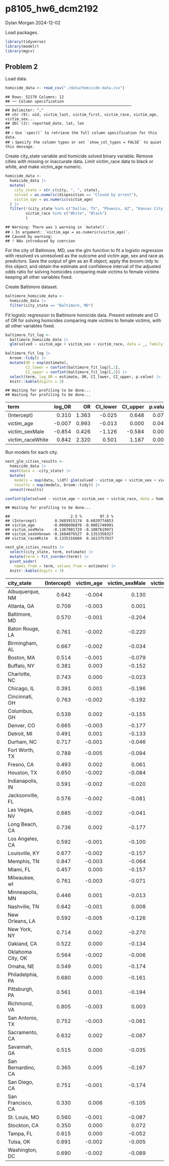 p8105_hw6_dcm2192
================
Dylan Morgan
2024-12-02

Load packages.

``` r
library(tidyverse)
library(modelr)
library(mgcv)
```

## Problem 2

Load data.

``` r
homicide_data <- read_csv("./data/homicide-data.csv")
```

    ## Rows: 52179 Columns: 12
    ## ── Column specification ────────────────────────────────────────────────────────
    ## Delimiter: ","
    ## chr (9): uid, victim_last, victim_first, victim_race, victim_age, victim_sex...
    ## dbl (3): reported_date, lat, lon
    ## 
    ## ℹ Use `spec()` to retrieve the full column specification for this data.
    ## ℹ Specify the column types or set `show_col_types = FALSE` to quiet this message.

Create city_state variable and homicide solved binary variable. Remove
cities with missing or inaccurate data. Limit victim_race data to black
or white, and make victim_age numeric.

``` r
homicide_data <-
  homicide_data |>
  mutate(
    city_state = str_c(city, ", ", state), 
    solved = as.numeric(disposition == "Closed by arrest"), 
    victim_age = as.numeric(victim_age)
  ) |> 
  filter(!(city_state %in% c("Dallas, TX", "Phoenix, AZ", "Kansas City, MO", "Tulsa, AL")), 
         victim_race %in% c("White", "Black")
         )
```

    ## Warning: There was 1 warning in `mutate()`.
    ## ℹ In argument: `victim_age = as.numeric(victim_age)`.
    ## Caused by warning:
    ## ! NAs introduced by coercion

For the city of Baltimore, MD, use the glm function to fit a logistic
regression with resolved vs unresolved as the outcome and victim age,
sex and race as predictors. Save the output of glm as an R object; apply
the broom::tidy to this object; and obtain the estimate and confidence
interval of the adjusted odds ratio for solving homicides comparing male
victims to female victims keeping all other variables fixed.

Create Baltimore dataset.

``` r
baltimore_homicide_data <- 
  homicide_data |> 
  filter(city_state == "Baltimore, MD")
```

Fit logistic regression to Baltimore homicide data. Present estimate and
CI of OR for solving homicides comparing male victims to female victims,
with all other variables fixed.

``` r
baltimore_fit_log <- 
  baltimore_homicide_data |> 
  glm(solved ~ victim_age + victim_sex + victim_race, data = _, family = binomial())

baltimore_fit_log |>
  broom::tidy() |>
  mutate(OR = exp(estimate), 
         CI_lower = confint(baltimore_fit_log)[,1], 
         CI_upper = confint(baltimore_fit_log)[,2]) |>
  select(term, log_OR = estimate, OR, CI_lower, CI_upper, p.value) |>
  knitr::kable(digits = 3)
```

    ## Waiting for profiling to be done...
    ## Waiting for profiling to be done...

| term             | log_OR |    OR | CI_lower | CI_upper | p.value |
|:-----------------|-------:|------:|---------:|---------:|--------:|
| (Intercept)      |  0.310 | 1.363 |   -0.025 |    0.648 |   0.070 |
| victim_age       | -0.007 | 0.993 |   -0.013 |    0.000 |   0.043 |
| victim_sexMale   | -0.854 | 0.426 |   -1.126 |   -0.584 |   0.000 |
| victim_raceWhite |  0.842 | 2.320 |    0.501 |    1.187 |   0.000 |

Run models for each city.

``` r
nest_glm_cities_results <- 
  homicide_data |> 
  nest(data = -city_state) |> 
  mutate(
    models = map(data, \(df) glm(solved ~ victim_age + victim_sex + victim_race, data = df)), 
    results = map(models, broom::tidy)) |> 
  unnest(results)

confint(glm(solved ~ victim_age + victim_sex + victim_race, data = homicide_data))
```

    ## Waiting for profiling to be done...

    ##                           2.5 %        97.5 %
    ## (Intercept)        0.5683915174  0.6029774853
    ## victim_age        -0.0008696876 -0.0001740991
    ## victim_sexMale    -0.1367001729 -0.1087619971
    ## victim_sexUnknown -0.1684876527  0.1353358327
    ## victim_raceWhite   0.1335316604  0.1613757037

``` r
nest_glm_cities_results |> 
  select(city_state, term, estimate) |> 
  mutate(term = fct_inorder(term)) |> 
  pivot_wider(
    names_from = term, values_from = estimate) |> 
  knitr::kable(digits = 3)
```

| city_state         | (Intercept) | victim_age | victim_sexMale | victim_sexUnknown | victim_raceWhite |
|:-------------------|------------:|-----------:|---------------:|------------------:|-----------------:|
| Albuquerque, NM    |       0.642 |     -0.004 |          0.130 |            -0.506 |            0.090 |
| Atlanta, GA        |       0.709 |     -0.003 |          0.001 |                NA |            0.062 |
| Baltimore, MD      |       0.570 |     -0.001 |         -0.204 |                NA |            0.199 |
| Baton Rouge, LA    |       0.761 |     -0.002 |         -0.220 |                NA |            0.101 |
| Birmingham, AL     |       0.667 |     -0.002 |         -0.034 |                NA |           -0.017 |
| Boston, MA         |       0.514 |     -0.001 |         -0.079 |            -0.276 |            0.472 |
| Buffalo, NY        |       0.381 |      0.003 |         -0.152 |                NA |            0.228 |
| Charlotte, NC      |       0.743 |      0.000 |         -0.023 |                NA |            0.083 |
| Chicago, IL        |       0.391 |      0.001 |         -0.196 |                NA |            0.125 |
| Cincinnati, OH     |       0.763 |     -0.002 |         -0.192 |                NA |            0.238 |
| Columbus, OH       |       0.539 |      0.002 |         -0.155 |                NA |            0.040 |
| Denver, CO         |       0.665 |     -0.003 |         -0.177 |                NA |            0.138 |
| Detroit, MI        |       0.491 |      0.001 |         -0.133 |                NA |            0.104 |
| Durham, NC         |       0.717 |     -0.001 |         -0.046 |                NA |           -0.005 |
| Fort Worth, TX     |       0.789 |     -0.005 |         -0.094 |                NA |            0.014 |
| Fresno, CA         |       0.493 |      0.002 |          0.061 |                NA |            0.155 |
| Houston, TX        |       0.650 |     -0.002 |         -0.084 |                NA |            0.015 |
| Indianapolis, IN   |       0.591 |     -0.002 |         -0.020 |                NA |            0.169 |
| Jacksonville, FL   |       0.576 |     -0.002 |         -0.081 |                NA |            0.108 |
| Las Vegas, NV      |       0.685 |     -0.002 |         -0.041 |                NA |            0.059 |
| Long Beach, CA     |       0.736 |      0.002 |         -0.177 |                NA |           -0.008 |
| Los Angeles, CA    |       0.592 |     -0.001 |         -0.100 |                NA |            0.133 |
| Louisville, KY     |       0.677 |     -0.002 |         -0.157 |                NA |            0.212 |
| Memphis, TN        |       0.847 |     -0.003 |         -0.064 |                NA |            0.046 |
| Miami, FL          |       0.457 |      0.000 |         -0.157 |                NA |            0.125 |
| Milwaukee, wI      |       0.761 |     -0.003 |         -0.071 |                NA |            0.115 |
| Minneapolis, MN    |       0.446 |      0.001 |         -0.013 |                NA |            0.122 |
| Nashville, TN      |       0.642 |     -0.001 |          0.008 |                NA |            0.032 |
| New Orleans, LA    |       0.592 |     -0.005 |         -0.126 |                NA |            0.186 |
| New York, NY       |       0.714 |      0.002 |         -0.270 |                NA |            0.163 |
| Oakland, CA        |       0.522 |      0.000 |         -0.134 |                NA |            0.369 |
| Oklahoma City, OK  |       0.564 |     -0.002 |         -0.006 |                NA |            0.089 |
| Omaha, NE          |       0.549 |      0.001 |         -0.174 |                NA |            0.401 |
| Philadelphia, PA   |       0.680 |      0.000 |         -0.161 |                NA |            0.101 |
| Pittsburgh, PA     |       0.561 |      0.001 |         -0.194 |             0.439 |            0.288 |
| Richmond, VA       |       0.805 |     -0.003 |          0.003 |                NA |            0.127 |
| San Antonio, TX    |       0.752 |     -0.003 |         -0.081 |                NA |            0.069 |
| Sacramento, CA     |       0.632 |      0.002 |         -0.087 |            -0.669 |            0.060 |
| Savannah, GA       |       0.515 |      0.000 |         -0.035 |                NA |            0.130 |
| San Bernardino, CA |       0.365 |      0.005 |         -0.167 |                NA |            0.003 |
| San Diego, CA      |       0.751 |     -0.001 |         -0.174 |                NA |            0.157 |
| San Francisco, CA  |       0.330 |      0.006 |         -0.105 |                NA |            0.200 |
| St. Louis, MO      |       0.560 |     -0.001 |         -0.087 |                NA |            0.136 |
| Stockton, CA       |       0.350 |      0.000 |          0.072 |                NA |            0.197 |
| Tampa, FL          |       0.615 |      0.000 |         -0.052 |                NA |           -0.052 |
| Tulsa, OK          |       0.691 |     -0.002 |         -0.005 |                NA |            0.113 |
| Washington, DC     |       0.690 |     -0.002 |         -0.089 |            -0.030 |            0.153 |
